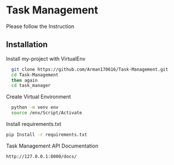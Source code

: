 
# Task Management

Please follow the Instruction 



## Installation

Install my-project with VirtualEnv

```bash
  git clone https://github.com/Arman170616/Task-Management.git
  cd Task-Management
  then again
  cd task_manager
```
Create Virtual Environment

```bash
  python -m venv env
  source /env/Script/Activate
```
Install requirements.txt
```bash
pip Install -r requirements.txt
```

Task Management API Documentation

```bash
http://127.0.0.1:8000/docs/
```
